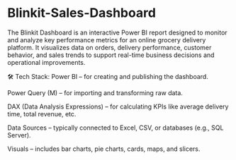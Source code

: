 # Blinkit-Sales-Dashboard
The Blinkit Dashboard is an interactive Power BI report designed to monitor and analyze key performance metrics for an online grocery delivery platform. 
It visualizes data on orders, delivery performance, customer behavior, and sales trends to support real-time business decisions and operational improvements.

🛠️ Tech Stack:
Power BI – for creating and publishing the dashboard.

Power Query (M) – for importing and transforming raw data.

DAX (Data Analysis Expressions) – for calculating KPIs like average delivery time, total revenue, etc.

Data Sources – typically connected to Excel, CSV, or databases (e.g., SQL Server).

Visuals – includes bar charts, pie charts, cards, maps, and slicers.

